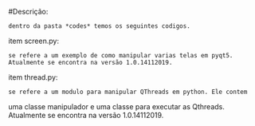 #Descrição:

	dentro da pasta *codes* temos os seguintes codigos.

item screen.py:

	se refere a um exemplo de como manipular varias telas em pyqt5. Atualmente se encontra na versão 1.0.14112019.

item thread.py:

	se refere a um modulo para manipular QThreads em python. Ele contem
uma classe manipulador e uma classe para executar as Qthreads. Atualmente se encontra na versão 1.0.14112019.


